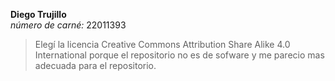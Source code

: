 **Diego Trujillo**  
*número* *de* *carné:* 22011393  


> Elegí la licencia Creative Commons Attribution Share Alike 4.0 International porque el repositorio  no es de sofware y me parecio mas adecuada para el repositorio.